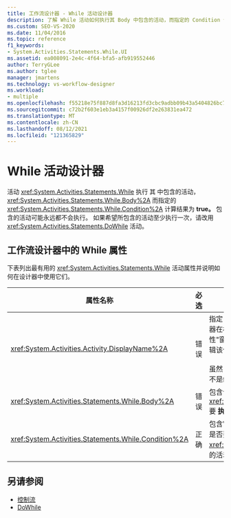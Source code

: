 ```yaml
---
title: 工作流设计器 - While 活动设计器
description: 了解 While 活动如何执行其 Body 中包含的活动，而指定的 Condition 计算结果为 true。
ms.custom: SEO-VS-2020
ms.date: 11/04/2016
ms.topic: reference
f1_keywords:
- System.Activities.Statements.While.UI
ms.assetid: ea008091-2e4c-4f64-bfa5-afb919552446
author: TerryGLee
ms.author: tglee
manager: jmartens
ms.technology: vs-workflow-designer
ms.workload:
- multiple
ms.openlocfilehash: f55218e75f887d8fa3d16213fd3cbc9adbb09b43a5404826bc7c2d6d055e9ab7
ms.sourcegitcommit: c72b2f603e1eb3a4157f00926df2e263831ea472
ms.translationtype: MT
ms.contentlocale: zh-CN
ms.lasthandoff: 08/12/2021
ms.locfileid: "121365829"
---
```

# <a name="while-activity-designer"></a>While 活动设计器

活动 <xref:System.Activities.Statements.While> 执行 其 中包含的活动， <xref:System.Activities.Statements.While.Body%2A> 而指定的 <xref:System.Activities.Statements.While.Condition%2A> 计算结果为 **true。** 包含的活动可能永远都不会执行。 如果希望所包含的活动至少执行一次，请改用 <xref:System.Activities.Statements.DoWhile> 活动。

## <a name="while-properties-in-workflow-designer"></a>工作流设计器中的 While 属性

下表列出最有用的 <xref:System.Activities.Statements.While> 活动属性并说明如何在设计器中使用它们。

|属性名称|必选|使用情况|
|-|--------------|-|
|<xref:System.Activities.Activity.DisplayName%2A>|错误|指定 <xref:System.Activities.Statements.While> 活动设计器在标头中的友好名称。 默认值为 While。 可以在"属性"窗口中编辑 **该值，也可以** 直接在活动设计器标头上编辑该值。<br /><br /> 虽然 <xref:System.Activities.Activity.DisplayName%2A> 不是绝对必需的，但最好使用该属性。|
|<xref:System.Activities.Statements.While.Body%2A>|错误|包含计算结果为 true 时 <xref:System.Activities.Statements.While.Condition%2A> 要 **执行的活动**。|
|<xref:System.Activities.Statements.While.Condition%2A>|正确|包含Visual Basic一个表达式，该表达式计算该表达式确定是否要执行 <xref:System.Activities.Statements.While.Body%2A> 中的活动。|

## <a name="see-also"></a>另请参阅

- [控制流](../workflow-designer/control-flow-activity-designers.md)
- [DoWhile](../workflow-designer/dowhile-activity-designer.md)
